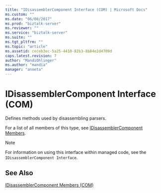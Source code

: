```yaml
---
title: "IDisassemblerComponent Interface (COM) | Microsoft Docs"
ms.custom: ""
ms.date: "06/08/2017"
ms.prod: "biztalk-server"
ms.reviewer: ""
ms.service: "biztalk-server"
ms.suite: ""
ms.tgt_pltfrm: ""
ms.topic: "article"
ms.assetid: ceceb3ec-5a25-4410-82b3-8b84e2d4709d
caps.latest.revision: 7
author: "MandiOhlinger"
ms.author: "mandia"
manager: "anneta"
---
```

# IDisassemblerComponent Interface (COM)
Defines methods used by disassembling parsers.  
  
 For a list of all members of this type, see [IDisassemblerComponent Members](../core/idisassemblercomponent-members-com.md).  
  
> [!NOTE]
>  For information on using this interface within managed code, see the `IDisassemblerComponent Interface`.  
  

## See Also  
 [IDisassemblerComponent Members (COM)](../core/idisassemblercomponent-members-com.md)